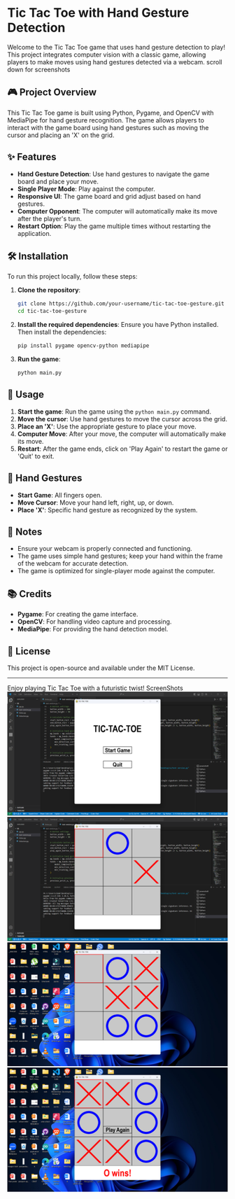 # Tic Tac Toe with Hand Gesture Detection

Welcome to the Tic Tac Toe game that uses hand gesture detection to play! This project integrates computer vision with a classic game, allowing players to make moves using hand gestures detected via a webcam.
scroll down for screenshots

## 🎮 Project Overview

This Tic Tac Toe game is built using Python, Pygame, and OpenCV with MediaPipe for hand gesture recognition. The game allows players to interact with the game board using hand gestures such as moving the cursor and placing an 'X' on the grid.

## ✨ Features

- **Hand Gesture Detection**: Use hand gestures to navigate the game board and place your move.
- **Single Player Mode**: Play against the computer.
- **Responsive UI**: The game board and grid adjust based on hand gestures.
- **Computer Opponent**: The computer will automatically make its move after the player's turn.
- **Restart Option**: Play the game multiple times without restarting the application.

## 🛠️ Installation

To run this project locally, follow these steps:

1. **Clone the repository**:
    ```bash
    git clone https://github.com/your-username/tic-tac-toe-gesture.git
    cd tic-tac-toe-gesture
    ```

2. **Install the required dependencies**:
    Ensure you have Python installed. Then install the dependencies:
    ```bash
    pip install pygame opencv-python mediapipe
    ```

3. **Run the game**:
    ```bash
    python main.py
    ```

## 🚀 Usage

1. **Start the game**: Run the game using the `python main.py` command.
2. **Move the cursor**: Use hand gestures to move the cursor across the grid.
3. **Place an 'X'**: Use the appropriate gesture to place your move.
4. **Computer Move**: After your move, the computer will automatically make its move.
5. **Restart**: After the game ends, click on 'Play Again' to restart the game or 'Quit' to exit.

## 🤖 Hand Gestures

- **Start Game**: All fingers open.
- **Move Cursor**: Move your hand left, right, up, or down.
- **Place 'X'**: Specific hand gesture as recognized by the system.

## 📝 Notes

- Ensure your webcam is properly connected and functioning.
- The game uses simple hand gestures; keep your hand within the frame of the webcam for accurate detection.
- The game is optimized for single-player mode against the computer.

## 📚 Credits

- **Pygame**: For creating the game interface.
- **OpenCV**: For handling video capture and processing.
- **MediaPipe**: For providing the hand detection model.

## 📄 License

This project is open-source and available under the MIT License.

---

Enjoy playing Tic Tac Toe with a futuristic twist!
ScreenShots
![Main Menu](assets/Screenshot%20(258).png)
![Main Menu](assets/Screenshot%20(259).png)
![Main Menu](assets/Screenshot%20(260).png)
![Main Menu](assets/Screenshot%20(264).png)
